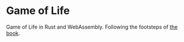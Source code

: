 # Game of Life

Game of Life in Rust and WebAssembly.
Following the footsteps of [the book](https://rustwasm.github.io/docs/book/).

